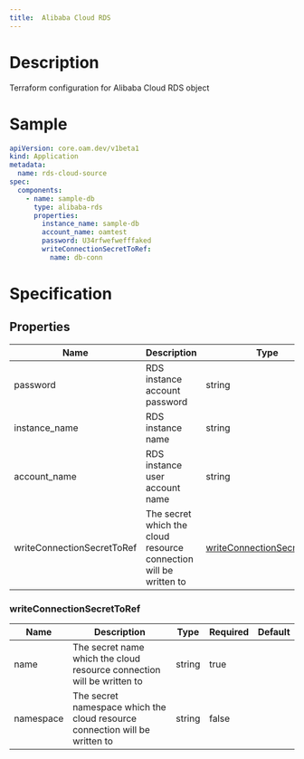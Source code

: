 ```yaml
---
title:  Alibaba Cloud RDS
---
```


# Description

Terraform configuration for Alibaba Cloud RDS object

# Sample

```yaml
apiVersion: core.oam.dev/v1beta1
kind: Application
metadata:
  name: rds-cloud-source
spec:
  components:
    - name: sample-db
      type: alibaba-rds
      properties:
        instance_name: sample-db
        account_name: oamtest
        password: U34rfwefwefffaked
        writeConnectionSecretToRef:
          name: db-conn
```

# Specification


## Properties

Name | Description | Type | Required | Default
------------ | ------------- | ------------- | ------------- | ------------- 
password | RDS instance account password | string | true |
instance_name | RDS instance name | string | true |
account_name | RDS instance user account name | string | true |
writeConnectionSecretToRef | The secret which the cloud resource connection will be written to | [writeConnectionSecretToRef](#writeConnectionSecretToRef) | false |


### writeConnectionSecretToRef

Name | Description | Type | Required | Default
------------ | ------------- | ------------- | ------------- | ------------- 
name | The secret name which the cloud resource connection will be written to | string | true |
namespace | The secret namespace which the cloud resource connection will be written to | string | false |  
